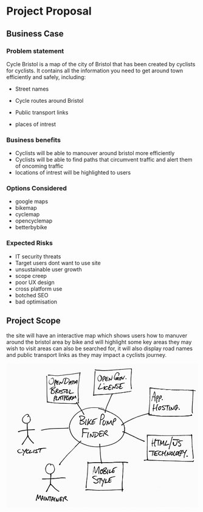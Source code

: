 # Project Proposal

## Business Case

### Problem statement
Cycle Bristol is a map of the city of Bristol that has been created by cyclists for cyclists. It contains all the information you need to get around town efficiently and safely, including:

- Street names

- Cycle routes around Bristol

- Public transport links

- places of intrest


### Business benefits
* Cyclists will be able to manouver around bristol more efficiently 
* Cyclists will be able to find paths that circumvent traffic and alert them of oncoming traffic
* locations of intrest will be highlighted to users


### Options Considered
- google maps
- bikemap
- cyclemap
- opencyclemap
- betterbybike

### Expected Risks
- IT security threats
- Target users dont want to use site
- unsustainable user growth
- scope creep
- poor UX design
- cross platform use 
- botched SEO
- bad optimisation 

## Project Scope
the site will have an interactive map which shows users how to manuver around the bristol area by bike and will highlight some key areas they may wish to visit areas can also be searched for, it will also display road names and public transport links as they may impact a cyclists journey.

![Insert your Context Diagram Here](images/context.png)
